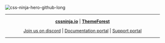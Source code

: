 ![css-ninja-hero-github-long](https://user-images.githubusercontent.com/86636408/134811379-04e53dff-f7b7-45ca-a3f0-ba24fa39c7ba.png)

  
---

<p align="center">
  <a href="https://cssninja.io" title="Our official website"><strong>cssninja.io</strong></a> |
  <a href="https://themeforest.net/user/cssninjastudio/portfolio" title="Discover our envato profile"><strong>ThemeForest</strong></a>
</p>
<p align="center">
  <a href="https://discord.cssninja.io" title="Be part of our community, get latest news about what we are doing, come and meet us !">Join us on discord</a> |
  <a href="https://docs.cssninja.io" title="Find latest documentation available for all our templates">Documentation portal</a> |
  <a href="https://support.cssninja.io" title="Get help from our products, request access to private repository, ...">Support portal</a>
</p>

---
